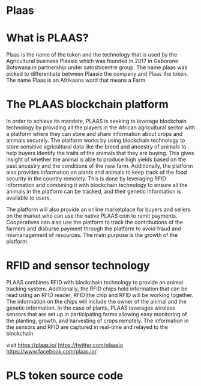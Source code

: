 # Plaas
# What is PLAAS?
Plaas is the name of the token and the technology that is used by the Agricultural business Plaasio which was founded in 2017 in 
Gaborone Botswana in partnership under satoshicentre group. The name plaas was picked to differentiate between Plaasio the company and 
Plaas the token. The name Plaas is an Afrikaans word that means a Farm

# The PLAAS blockchain platform
In order to achieve its mandate, PLAAS is seeking to leverage blockchain technology by providing all the players in the African agricultural sector with a platform where they can store and share information about crops and animals securely. The platform works by using blockchain technology to store sensitive agricultural data like the breed and ancestry of animals to help buyers identify the traits of the animals that they are buying. This gives insight of whether the animal is able to produce high yields based on the past ancestry and the conditions of the new farm. Additionally, the platform also provides information on plants and animals to keep track of the food security in the country remotely. This is done by leveraging RFID information and combining it with blockchain technology to ensure all the animals in the platform can be tracked, and their genetic information is available to users.

The platform will also provide an online marketplace for buyers and sellers on the market who can use the native PLAAS coin to remit payments. Cooperatives can also use the platform to track the contributions of the farmers and disburse payment through the platform to avoid fraud and mismanagement of resources. The main purpose is the growth of the platform.

# RFID and sensor technology
PLAAS combines RFID with blockchain technology to provide an animal tracking system. Additionally, the RFID chips hold information that can be read using an RFID reader, RFID(the chip and RFID will be working together. The information on the chips will include the owner of the animal and the genetic information. In the case of plants, PLAAS leverages wireless sensors that are set up in participating farms allowing easy monitoring of the planting, growth, and harvesting of crops remotely. The information in the sensors and RFID are captured in real-time and relayed to the blockchain

visit https://plaas.io/ https://twitter.com/plaasio https://www.facebook.com/plaas.io/
# PLS token source code 
